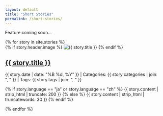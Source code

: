 ```yaml
---
layout: default
title: "Short Stories"
permalink: /short-stories/
---
```



Feature coming soon...

<main>
  <div class="blog-grid">
    {% for story in site.stories %}
    <article class="blog-card" data-categories="{{ story.categories | join: ',' }}" data-tags="{{ story.tags | join: ',' }}">
      {% if story.header.image %}
      <img src="{{ story.header.image | relative_url }}" alt="{{ story.title }}">
      {% endif %}
      <h2><a href="{{ story.url }}">{{ story.title }}</a></h2>
      <p class="meta">
        {{ story.date | date: "%B %d, %Y" }} | Categories: {{ story.categories | join: ", " }} | Tags: {{ story.tags | join: ", " }}
      </p>
      <p>
        {% if story.language == "ja" or story.language == "zh" %}
          {{ story.content | strip_html | truncate: 200 }}
        {% else %}
          {{ story.content | strip_html | truncatewords: 30 }}
        {% endif %}
      </p>
    </article>
    {% endfor %}
  </div>
</main>
